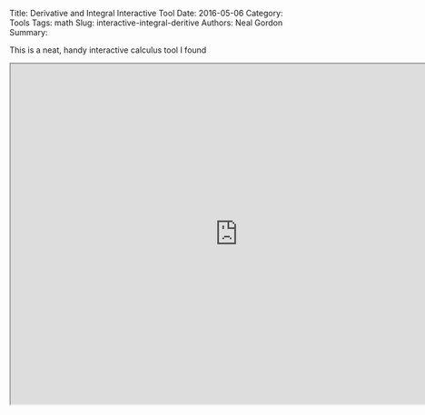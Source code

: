 Title: Derivative and Integral Interactive Tool
Date: 2016-05-06
Category: Tools
Tags: math
Slug: interactive-integral-deritive
Authors: Neal Gordon
Summary:

This is a neat, handy interactive calculus tool I found

<iframe src="http://phet.colorado.edu/sims/calculus-grapher/calculus-grapher_en.html" width="800" height="600" scrolling="no" allowfullscreen></iframe>
